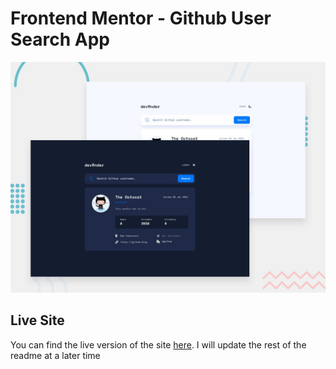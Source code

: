 # Frontend Mentor - Github User Search App

![Design preview for the Github User Search App coding challenge](./src/assets/images/preview.jpg)

## Live Site

You can find the live version of the site [here](https://elaborate-dragon-0a3237.netlify.app). I will update the rest of the readme at a later time
